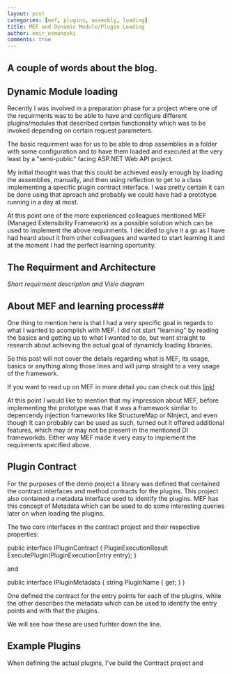 ```yaml
---
layout: post
categories: [mef, plugins, assembly, loading]
title: MEF and Dynamic Module/Plugin Loading
author: emir_osmanoski
comments: true
---
```


## A couple of words about the blog.

## Dynamic Module loading

Recently I was involved in a preparation phase for a project where one of the
requirments was to be able to have and configure different plugins/modules
that described certain functionality which was to be invoked depending on
certain request parameters.

The basic requirment was for us to be able to drop assemblies in a folder with
some  configuration and to have them loaded and executed at the very least by
a "semi-public" facing ASP.NET Web API project.

My initial thought was that this could be achieved easily enough by loading
the assemblies, manually, and then using reflection to get to a class
implementing a specific plugin contract interface. I was pretty certain
it can be done using that aproach and probably we could have had a prototype running
in a day at most.

At this point one of the more experienced colleagues mentioned MEF (Managed
Extensibility Framework) as a possible solution which can be used to implement
the above requirments. I decided to give it a go as I have had heard about it
from other colleagues and wanted to start learning it and at the moment I had
the perfect learning oportunity.

## The Requirment and Architecture

*Short requirment description and Visio diagram*

## About MEF and learning process## 

One thing to mention here is that I had a very specific goal in regards to
what I wanted to acomplish with MEF. I did not start "learning" by reading the
basics and getting up to what I wanted to do, but went straight to research
about achieving  the actual goal of dynamicly loading libraries.

So this post will not cover the details regarding what is MEF, its usage,
basics or anything along those lines and will jump straight to a very usage of
the framework.

If you want to read up on MEF in more detail you can check out this
[link!](https://msdn.microsoft.com/en-us/library/dd460648(v=vs.110).aspx)

At this point I would like to mention that my impression about MEF, before
implementing the prototype was that it was a framework similar to depencendy
injection frameworks like StructureMap or NInject, and even though It can
probably can be used as such, turned out it offered additional features, which
may or may not be present in the mentioned DI frameworkds. Either way MEF made
it very easy to implement the requirments specified above.

## Plugin Contract

For the purposes of the demo project a library was defined that contained the
contract interfaces and method contracts for the plugins. This project also
contained a metadata interface used to identify the plugins. MEF has this
concept of Metadata which can be used to do some interesting queries later on
when loading the plugins.

The two core interfaces in the contract project and their respective properties:

 public interface IPluginContract
{
    PluginExecutionResult ExecutePlugin(PluginExecutionEntry entry);
}

and 

 public interface IPluginMetadata
{
    string PluginName { get; }
}

One defined the contract for the entry points for each of the plugins, while
the other describes the metadata which can be used to identify the entry points and
with that the plugins.

We will see how these are used furhter down the line.

## Example Plugins

When defining the actual plugins, I've build the Contract project and 






